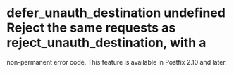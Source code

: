 # defer_unauth_destination undefined  Reject the same requests as reject_unauth_destination, with a
non-permanent error code.  This feature is available in Postfix
2.10 and later.